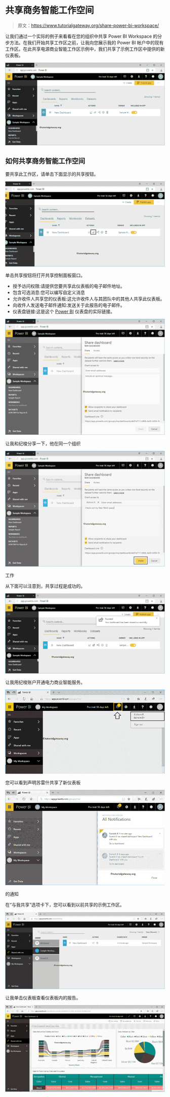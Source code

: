 # 共享商务智能工作空间

> 原文：<https://www.tutorialgateway.org/share-power-bi-workspace/>

让我们通过一个实际的例子来看看在您的组织中共享 Power BI Workspace 的分步方法。在我们开始共享工作区之前，让我向您展示我的 Power BI 帐户中的现有工作区。在此共享电源商业智能工作区示例中，我们共享了示例工作区中提供的新仪表板。

![Share Power BI Workspace 1](img/4cd07d80b6a0f0a88c771fcde67c95b5.png)

## 如何共享商务智能工作空间

要共享此工作区，请单击下面显示的共享按钮。

![Share Power BI Workspace 2](img/1b457b8a5638757be70bc4176ab8f94b.png)

单击共享按钮将打开共享控制面板窗口。

*   授予访问权限:请提供您要共享此仪表板的电子邮件地址。
*   包含可选消息:您可以编写自定义消息
*   允许收件人共享您的仪表板:这允许收件人与其团队中的其他人共享此仪表板。
*   向收件人发送电子邮件通知:发送关于此报告的电子邮件。
*   仪表盘链接:这是这个 [Power BI](https://www.tutorialgateway.org/power-bi-tutorial/) 仪表盘的实际链接。

![Share Power BI Workspace 3](img/20e3438af637118c88a739e4543fba60.png)

让我和纪梭分享一下，他在同一个组织

![Share Power BI Workspace 4](img/eefa965632538bcfe6856b2c65ffb2a3.png)

工作

从下面可以注意到，共享过程是成功的。

![Share Power BI Workspace 5](img/8595915808260bc0605027cafd92c59a.png)

让我用纪梭账户开通电力商业智能服务。

![Share Power BI Workspace 6](img/f19bd2bf68631722f68ffc647cafa428.png)

您可以看到声明苏雷什共享了新仪表板

![Share Power BI Workspace 7](img/3eb0fd2db64947934c9a028a89f4bb97.png)

的通知

在“与我共享”选项卡下，您可以看到以前共享的示例工作区。

![Share Power BI Workspace 8](img/93ff201c848b450f37262bd81a58615b.png)

让我单击仪表板查看仪表板内的报告。

![Share Power BI Workspace 9](img/92c02fa35c6b850ea606f52194df5919.png)